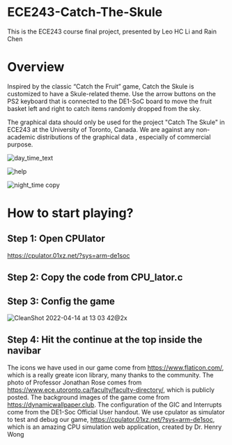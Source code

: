 # ECE243-Catch-The-Skule
This is the ECE243 course final project, presented by Leo HC Li and Rain Chen


# Overview
Inspired by the classic “Catch the Fruit” game, Catch the Skule is customized to have a Skule-related theme. Use the arrow buttons on the PS2 keyboard that is connected to the DE1-SoC board to move the fruit basket left and right to catch items randomly dropped from the sky.

The graphical data should only be used for the project "Catch The Skule" in ECE243 at the University of Toronto, Canada. We are against any non-academic distributions of the graphical data , especially of commercial purpose.

![day_time_text](https://user-images.githubusercontent.com/36619969/163439373-dc4adc9f-0823-429c-84a7-0c50c00854da.png)

![help](https://user-images.githubusercontent.com/36619969/163439403-80126b9b-61f3-4b52-951d-8d0644d45044.png)

![night_time copy](https://user-images.githubusercontent.com/36619969/163439435-e01dbbd3-3b39-4349-bba3-1d8b7be2fd62.png)


# How to start playing?
## Step 1: Open CPUlator
https://cpulator.01xz.net/?sys=arm-de1soc

## Step 2: Copy the code from CPU_lator.c

## Step 3: Config the game
![CleanShot 2022-04-14 at 13 03 42@2x](https://user-images.githubusercontent.com/36619969/163439539-73eeb69d-2507-47d4-9803-fa8ad0401b62.png)

## Step 4: Hit the continue at the top inside the navibar

The icons we have used in our game come from https://www.flaticon.com/, which is a really greate icon library, many thanks to the community.
The photo of Professor Jonathan Rose comes from https://www.ece.utoronto.ca/faculty/faculty-directory/, which is publicly posted.
The background images of the game come from https://dynamicwallpaper.club.
The configuration of the GIC and Interrupts come from the DE1-Soc Official User handout.
We use cpulator as simulator to test and debug our game, https://cpulator.01xz.net/?sys=arm-de1soc, which is an amazing CPU simulation web application, created by Dr. Henry Wong
